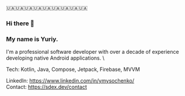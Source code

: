 🇺🇦🇺🇦🇺🇦🇺🇦🇺🇦🇺🇦🇺🇦🇺🇦🇺🇦

### Hi there 👋
### My name is Yuriy.

I'm a professional software developer with over a decade of experience developing native Android applications. \

Tech: Kotlin, Java, Compose, Jetpack, Firebase, MVVM

LinkedIn: https://www.linkedin.com/in/ymysochenko/ \
Contact: https://sdex.dev/contact
